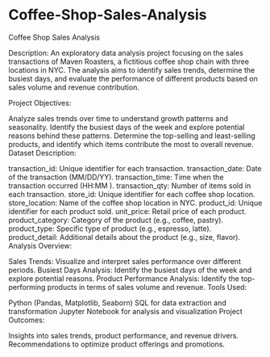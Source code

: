 # Coffee-Shop-Sales-Analysis

Coffee Shop Sales Analysis

Description: An exploratory data analysis project focusing on the sales transactions of Maven Roasters, a fictitious coffee shop chain with three locations in NYC. The analysis aims to identify sales trends, determine the busiest days, and evaluate the performance of different products based on sales volume and revenue contribution.

Project Objectives:

Analyze sales trends over time to understand growth patterns and seasonality.
Identify the busiest days of the week and explore potential reasons behind these patterns.
Determine the top-selling and least-selling products, and identify which items contribute the most to overall revenue.
Dataset Description:

transaction_id: Unique identifier for each transaction.
transaction_date: Date of the transaction (MM/DD/YY).
transaction_time: Time when the transaction occurred (HH:MM
).
transaction_qty: Number of items sold in each transaction.
store_id: Unique identifier for each coffee shop location.
store_location: Name of the coffee shop location in NYC.
product_id: Unique identifier for each product sold.
unit_price: Retail price of each product.
product_category: Category of the product (e.g., coffee, pastry).
product_type: Specific type of product (e.g., espresso, latte).
product_detail: Additional details about the product (e.g., size, flavor).
Analysis Overview:

Sales Trends: Visualize and interpret sales performance over different periods.
Busiest Days Analysis: Identify the busiest days of the week and explore potential reasons.
Product Performance Analysis: Identify the top-performing products in terms of sales volume and revenue.
Tools Used:

Python (Pandas, Matplotlib, Seaborn)
SQL for data extraction and transformation
Jupyter Notebook for analysis and visualization
Project Outcomes:

Insights into sales trends, product performance, and revenue drivers.
Recommendations to optimize product offerings and promotions.
